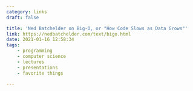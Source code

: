 ```yaml
---
category: links
draft: false

title: 'Ned Batchelder on Big-O, or "How Code Slows as Data Grows"'
link: https://nedbatchelder.com/text/bigo.html
date: 2021-01-16 12:58:34
tags:
    - programming
    - computer science
    - lectures
    - presentations
    - favorite things
    
---
```


